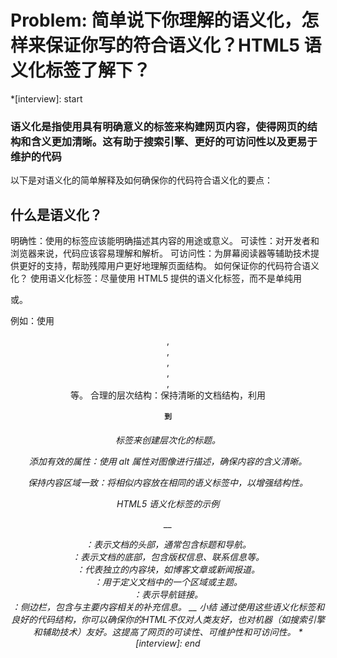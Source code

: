 # Problem: 简单说下你理解的语义化，怎样来保证你写的符合语义化？HTML5 语义化标签了解下？

\*[interview]: start
### 语义化是指使用具有明确意义的标签来构建网页内容，使得网页的结构和含义更加清晰。这有助于搜索引擎、更好的可访问性以及更易于维护的代码
以下是对语义化的简单解释及如何确保你的代码符合语义化的要点：

## 什么是语义化？
明确性：使用的标签应该能明确描述其内容的用途或意义。
可读性：对开发者和浏览器来说，代码应该容易理解和解析。
可访问性：为屏幕阅读器等辅助技术提供更好的支持，帮助残障用户更好地理解页面结构。
如何保证你的代码符合语义化？
使用语义化标签：尽量使用 HTML5 提供的语义化标签，而不是单纯用<div>或<span>。

例如：使用<header>, <footer>, <article>, <section>, <nav>, <aside>等。
合理的层次结构：保持清晰的文档结构，利用<h1>到<h6>标签来创建层次化的标题。

添加有效的属性：使用 alt 属性对图像进行描述，确保内容的含义清晰。

保持内容区域一致：将相似内容放在相同的语义标签中，以增强结构性。

HTML5 语义化标签的示例

__ 
<header>：表示文档的头部，通常包含标题和导航。
<footer>：表示文档的底部，包含版权信息、联系信息等。
<article>：代表独立的内容块，如博客文章或新闻报道。
<section>：用于定义文档中的一个区域或主题。
<nav>：表示导航链接。
<aside>：侧边栏，包含与主要内容相关的补充信息。
__
小结
通过使用这些语义化标签和良好的代码结构，你可以确保你的HTML不仅对人类友好，也对机器（如搜索引擎和辅助技术）友好。这提高了网页的可读性、可维护性和可访问性。
*[interview]: end
